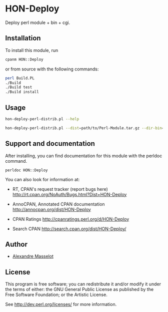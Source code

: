 HON-Deploy
==========

Deploy perl module + bin + cgi.

Installation
------------

To install this module, run

```bash
cpanm HON::Deploy
```

or from source with the following commands:

```bash
perl Build.PL
./Build
./Build test
./Build install
```

Usage
-----

```bash
hon-deploy-perl-distrib.pl --help

hon-deploy-perl-distrib.pl --dist=path/to/Perl-Module.tar.gz --dir-bin=/path/to/bin --dir-lib=/path/to/lib --dir-cgi=/path/to/cgi
```


Support and documentation
-------------------------

After installing, you can find documentation for this module with the
perldoc command.

    perldoc HON::Deploy

You can also look for information at:

* RT, CPAN's request tracker (report bugs here)
  http://rt.cpan.org/NoAuth/Bugs.html?Dist=HON-Deploy

* AnnoCPAN, Annotated CPAN documentation
  http://annocpan.org/dist/HON-Deploy

* CPAN Ratings
  http://cpanratings.perl.org/d/HON-Deploy

*  Search CPAN
   http://search.cpan.org/dist/HON-Deploy/

Author
------
 * [Alexandre Masselot](https://github.com/alexmasselot)

License
-------

This program is free software; you can redistribute it and/or modify it
under the terms of either: the GNU General Public License as published
by the Free Software Foundation; or the Artistic License.

See http://dev.perl.org/licenses/ for more information.

